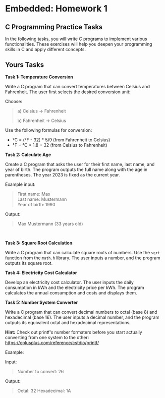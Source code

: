 # Embedded: Homework 1

## C Programming Practice Tasks

In the following tasks, you will write C programs to implement various functionalities. These exercises will help you deepen your programming skills in C and apply different concepts.

## Yours Tasks

**Task 1: Temperature Conversion**

Write a C program that can convert temperatures between Celsius and Fahrenheit. The user first selects the desired conversion unit:

Choose:
<blockquote>a) Celsius -> Fahrenheit
  
b) Fahrenheit -> Celsius
</blockquote>

Use the following formulas for conversion:
- °C = (°F - 32) * 5/9 (from Fahrenheit to Celsius)
- °F = °C * 1.8 + 32 (from Celsius to Fahrenheit)

**Task 2: Calculate Age**

Create a C program that asks the user for their first name, last name, and year of birth. The program outputs the full name along with the age in parentheses. The year 2023 is fixed as the current year.

Example input:
<blockquote>
First name: Max<br>
Last name: Mustermann<br>
Year of birth: 1990<br>
</blockquote>

Output:
<blockquote>Max Mustermann (33 years old)</blockquote>
<br>

**Task 3: Square Root Calculation**

Write a C program that can calculate square roots of numbers. Use the `sqrt` function from the `math.h` library. The user inputs a number, and the program outputs its square root.

**Task 4: Electricity Cost Calculator**

Develop an electricity cost calculator. The user inputs the daily consumption in kWh and the electricity price per kWh. The program calculates the annual consumption and costs and displays them.

**Task 5: Number System Converter**

Write a C program that can convert decimal numbers to octal (base 8) and hexadecimal (base 16). The user inputs a decimal number, and the program outputs its equivalent octal and hexadecimal representations.

**Hint:** Check out printf's number formaters before you start actually converting from one system to the other: https://cplusplus.com/reference/cstdio/printf/

Example:

Input:
<blockquote>Number to convert: 26</blockquote>

Output:
<blockquote>Octal: 32
Hexadecimal: 1A</blockquote>
